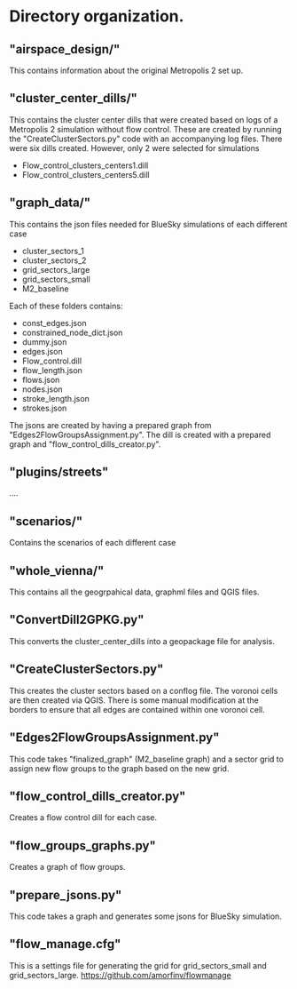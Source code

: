 # Directory organization.

## "airspace_design/"

This contains information about the original Metropolis 2 set up.

## "cluster_center_dills/"

This contains the cluster center dills that were created based on logs of a Metropolis 2 simulation without flow control.
These are created by running the "CreateClusterSectors.py" code with an accompanying log files.
There were six dills created. However, only 2 were selected for simulations

- Flow_control_clusters_centers1.dill
- Flow_control_clusters_centers5.dill

## "graph_data/"

This contains the json files needed for BlueSky simulations of each different case

- cluster_sectors_1
- cluster_sectors_2
- grid_sectors_large
- grid_sectors_small
- M2_baseline

Each of these folders contains:

- const_edges.json
- constrained_node_dict.json
- dummy.json
- edges.json
- Flow_control.dill
- flow_length.json
- flows.json
- nodes.json
- stroke_length.json
- strokes.json

The jsons are created by having a prepared graph from "Edges2FlowGroupsAssignment.py".
The dill is created with a prepared graph and "flow_control_dills_creator.py".

## "plugins/streets"

....

## "scenarios/"

Contains the scenarios of each different case

## "whole_vienna/"

This contains all the geogrpahical data, graphml files and QGIS files.

## "ConvertDill2GPKG.py"

This converts the cluster_center_dills into a geopackage file for analysis.

## "CreateClusterSectors.py"

This creates the cluster sectors based on a conflog file. The voronoi cells are then created via QGIS.
There is some manual modification at the borders to ensure that all edges are contained within one voronoi cell.

## "Edges2FlowGroupsAssignment.py"

This code takes "finalized_graph" (M2_baseline graph) and a sector grid to assign new flow groups to the graph based on the new grid.

## "flow_control_dills_creator.py"

Creates a flow control dill for each case.

## "flow_groups_graphs.py"

Creates a graph of flow groups.

## "prepare_jsons.py"

This code takes a graph and generates some jsons for BlueSky simulation.

## "flow_manage.cfg"

This is a settings file for generating the grid for grid_sectors_small and grid_sectors_large.
https://github.com/amorfinv/flowmanage
